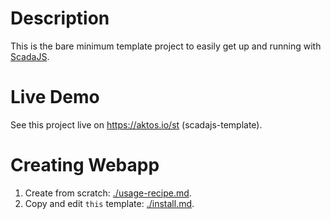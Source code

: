 # Description

This is the bare minimum template project to easily get up and running with [ScadaJS](https://github.com/aktos-io/scada.js).

# Live Demo 

See this project live on https://aktos.io/st (scadajs-template).

# Creating Webapp

1. Create from scratch: [./usage-recipe.md](./usage-recipe.md).
2. Copy and edit `this` template: [./install.md](./install.md).

